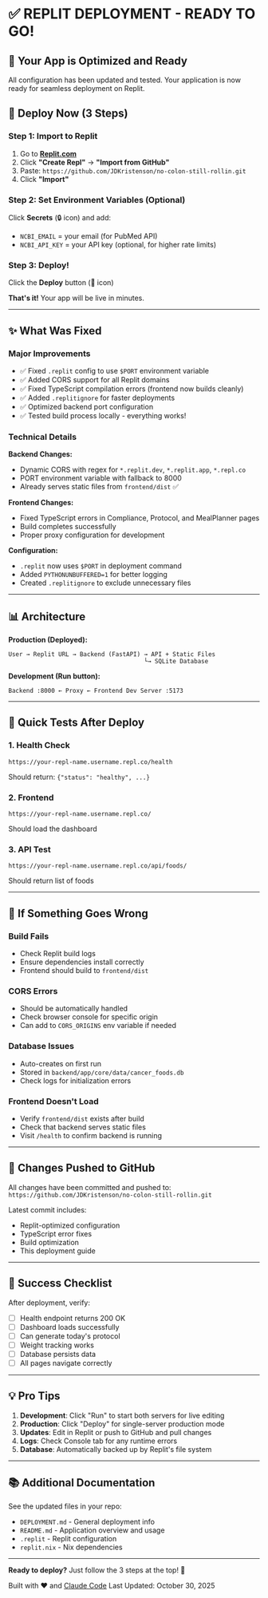 # ✅ REPLIT DEPLOYMENT - READY TO GO!

## 🎉 Your App is Optimized and Ready

All configuration has been updated and tested. Your application is now ready for seamless deployment on Replit.

## 🚀 Deploy Now (3 Steps)

### Step 1: Import to Replit
1. Go to **[Replit.com](https://replit.com)**
2. Click **"Create Repl"** → **"Import from GitHub"**
3. Paste: `https://github.com/JDKristenson/no-colon-still-rollin.git`
4. Click **"Import"**

### Step 2: Set Environment Variables (Optional)
Click **Secrets** (🔒 icon) and add:
- `NCBI_EMAIL` = your email (for PubMed API)
- `NCBI_API_KEY` = your API key (optional, for higher rate limits)

### Step 3: Deploy!
Click the **Deploy** button (🚀 icon)

**That's it!** Your app will be live in minutes.

---

## ✨ What Was Fixed

### Major Improvements
- ✅ Fixed `.replit` config to use `$PORT` environment variable
- ✅ Added CORS support for all Replit domains
- ✅ Fixed TypeScript compilation errors (frontend now builds cleanly)
- ✅ Added `.replitignore` for faster deployments
- ✅ Optimized backend port configuration
- ✅ Tested build process locally - everything works!

### Technical Details
**Backend Changes:**
- Dynamic CORS with regex for `*.replit.dev`, `*.replit.app`, `*.repl.co`
- PORT environment variable with fallback to 8000
- Already serves static files from `frontend/dist` ✅

**Frontend Changes:**
- Fixed TypeScript errors in Compliance, Protocol, and MealPlanner pages
- Build completes successfully
- Proper proxy configuration for development

**Configuration:**
- `.replit` now uses `$PORT` in deployment command
- Added `PYTHONUNBUFFERED=1` for better logging
- Created `.replitignore` to exclude unnecessary files

---

## 📊 Architecture

**Production (Deployed):**
```
User → Replit URL → Backend (FastAPI) → API + Static Files
                                      └→ SQLite Database
```

**Development (Run button):**
```
Backend :8000 ← Proxy ← Frontend Dev Server :5173
```

---

## 🧪 Quick Tests After Deploy

### 1. Health Check
```
https://your-repl-name.username.repl.co/health
```
Should return: `{"status": "healthy", ...}`

### 2. Frontend
```
https://your-repl-name.username.repl.co/
```
Should load the dashboard

### 3. API Test
```
https://your-repl-name.username.repl.co/api/foods/
```
Should return list of foods

---

## 🐛 If Something Goes Wrong

### Build Fails
- Check Replit build logs
- Ensure dependencies install correctly
- Frontend should build to `frontend/dist`

### CORS Errors
- Should be automatically handled
- Check browser console for specific origin
- Can add to `CORS_ORIGINS` env variable if needed

### Database Issues
- Auto-creates on first run
- Stored in `backend/app/core/data/cancer_foods.db`
- Check logs for initialization errors

### Frontend Doesn't Load
- Verify `frontend/dist` exists after build
- Check that backend serves static files
- Visit `/health` to confirm backend is running

---

## 📝 Changes Pushed to GitHub

All changes have been committed and pushed to:
`https://github.com/JDKristenson/no-colon-still-rollin.git`

Latest commit includes:
- Replit-optimized configuration
- TypeScript error fixes
- Build optimization
- This deployment guide

---

## 🎯 Success Checklist

After deployment, verify:
- [ ] Health endpoint returns 200 OK
- [ ] Dashboard loads successfully
- [ ] Can generate today's protocol
- [ ] Weight tracking works
- [ ] Database persists data
- [ ] All pages navigate correctly

---

## 💡 Pro Tips

1. **Development**: Click "Run" to start both servers for live editing
2. **Production**: Click "Deploy" for single-server production mode
3. **Updates**: Edit in Replit or push to GitHub and pull changes
4. **Logs**: Check Console tab for any runtime errors
5. **Database**: Automatically backed up by Replit's file system

---

## 📚 Additional Documentation

See the updated files in your repo:
- `DEPLOYMENT.md` - General deployment info
- `README.md` - Application overview and usage
- `.replit` - Replit configuration
- `replit.nix` - Nix dependencies

---

**Ready to deploy?** Just follow the 3 steps at the top! 🚀

Built with ❤️ and [Claude Code](https://claude.com/claude-code)
Last Updated: October 30, 2025
